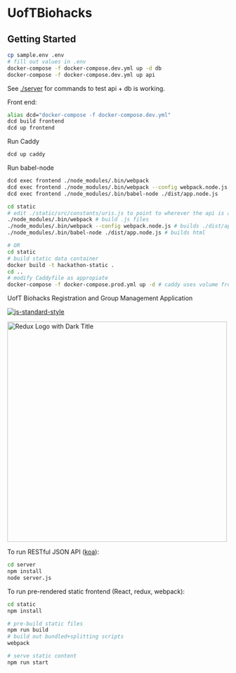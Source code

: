 # UofTBiohacks

## Getting Started

```bash
cp sample.env .env
# fill out values in .env
docker-compose -f docker-compose.dev.yml up -d db
docker-compose -f docker-compose.dev.yml up api
```

See [./server](./server) for commands to test api + db is working.

Front end:
```bash
alias dcd="docker-compose -f docker-compose.dev.yml"
dcd build frontend
dcd up frontend
```

Run Caddy
```bash
dcd up caddy
```
Run babel-node
```bash
dcd exec frontend ./node_modules/.bin/webpack
dcd exec frontend ./node_modules/.bin/webpack --config webpack.node.js
dcd exec frontend ./node_modules/.bin/babel-node ./dist/app.node.js
```

```bash
cd static
# edit ./static/src/constants/uris.js to point to wherever the api is available
./node_modules/.bin/webpack # build .js files
./node_modules/.bin/webpack --config webpack.node.js # builds ./dist/app.node.js
./node_modules/.bin/babel-node ./dist/app.node.js # builds html

# OR
cd static
# build static data container
docker build -t hackathon-static .
cd ..
# modify Caddyfile as appropiate
docker-compose -f docker-compose.prod.yml up -d # caddy uses volume from static container
```

UofT Biohacks Registration and Group Management Application

[![js-standard-style](https://cdn.rawgit.com/feross/standard/master/badge.svg)](https://github.com/feross/standard)

<img src='https://raw.githubusercontent.com/reactjs/redux/master/logo/logo-title-dark.png' alt='Redux Logo with Dark Title' width='500'>

To run RESTful JSON API ([koa](http://koajs.com/)):

```bash
cd server
npm install
node server.js
```

To run pre-rendered static frontend (React, redux, webpack):

```bash
cd static
npm install

# pre-build static files
npm run build
# build out bundled+splitting scripts
webpack

# serve static content
npm run start
```
